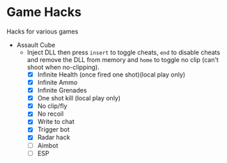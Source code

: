 # Game Hacks

Hacks for various games

* Assault Cube
    * Inject DLL then press `insert` to toggle cheats, `end` to disable cheats and remove the DLL from memory and `home` to toggle no clip (can't shoot when no-clipping).
        * [x] Infinite Health (once fired one shot)(local play only)
        * [x] Infinite Ammo
        * [x] Infinite Grenades
        * [x] One shot kill (local play only)
        * [x] No clip/fly
        * [x] No recoil
        * [x] Write to chat
        * [x] Trigger bot
        * [x] Radar hack
        * [ ] Aimbot
        * [ ] ESP
